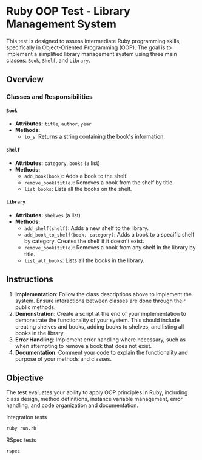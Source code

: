# Ruby OOP Test - Library Management System

This test is designed to assess intermediate Ruby programming skills, specifically in Object-Oriented Programming (OOP). The goal is to implement a simplified library management system using three main classes: `Book`, `Shelf`, and `Library`.

## Overview

### Classes and Responsibilities

#### `Book`
- **Attributes:** `title`, `author`, `year`
- **Methods:**
  - `to_s`: Returns a string containing the book's information.

#### `Shelf`
- **Attributes:** `category`, `books` (a list)
- **Methods:**
  - `add_book(book)`: Adds a book to the shelf.
  - `remove_book(title)`: Removes a book from the shelf by title.
  - `list_books`: Lists all the books on the shelf.

#### `Library`
- **Attributes:** `shelves` (a list)
- **Methods:**
  - `add_shelf(shelf)`: Adds a new shelf to the library.
  - `add_book_to_shelf(book, category)`: Adds a book to a specific shelf by category. Creates the shelf if it doesn't exist.
  - `remove_book(title)`: Removes a book from any shelf in the library by title.
  - `list_all_books`: Lists all the books in the library.

## Instructions

1. **Implementation**: Follow the class descriptions above to implement the system. Ensure interactions between classes are done through their public methods.
2. **Demonstration**: Create a script at the end of your implementation to demonstrate the functionality of your system. This should include creating shelves and books, adding books to shelves, and listing all books in the library.
3. **Error Handling**: Implement error handling where necessary, such as when attempting to remove a book that does not exist.
4. **Documentation**: Comment your code to explain the functionality and purpose of your methods and classes.

## Objective

The test evaluates your ability to apply OOP principles in Ruby, including class design, method definitions, instance variable management, error handling, and code organization and documentation.

Integration tests
```bash 
ruby run.rb
```

RSpec tests
```bash
rspec
```

